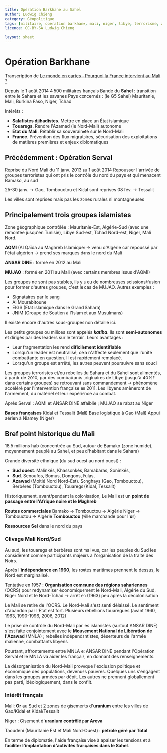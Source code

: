 ```yaml
---
title: Opération Barkhane au Sahel
author: Ludwig Chieng
category: Géopolitique
tags: [militaire, opération barkhane, mali, niger, libye, terrorisme, armée, guerre]
licence: CC-BY-SA Ludwig Chieng

layout: sheet
---
```


# Opération Barkhane

Transcription de [Le monde en cartes - Pourquoi la France intervient au Mali ?](https://www.youtube.com/watch?v=IHDZwm_mwCw)

Depuis le 1 août 2014
4 500 militaires français
Bande du **Sahel** : transition entre le Sahara et les savanes
Pays concernés : (le G5 Sahel) Mauritanie, Mali, Burkina Faso, Niger, Tchad

Intérêts :
- **Salafistes djihadistes**. Mettre en place un État islamique
- **Touaregs**. Rendre l'Azamad (le Nord-Mali) autonome
- **État du Mali**. Rétablir sa souveraineté sur le Nord-Mali
- **France**. Prévention des flux migratoires, sécurisation des exploitations de matières premières et enjeux diplomatiques

## Précédemment : Opération Serval

Reprise du Nord Mali
du 11 janv. 2013 au 1 août 2014
Repousser l'arrivée de groupes terroristes qui ont pris le contrôle du nord du pays et qui menacent Bamako, au sud

25-30 janv. → Gao, Tombouctou et Kidal sont reprises
08 fév. → Tessalit

Les villes sont reprises mais pas les zones rurales ni montagneuses

## Principalement trois groupes islamistes

Zone géographique contrôlée : Mauritanie-Est, Algérie-Sud (avec une remontée jusqu'en Tunisie), Libye Sud-est, Tchad Nord-est, Niger, Mali Nord.

**AQMI** (Al Qaïda au Maghreb Islamique)
→ venu d'Algérie car repoussé par l'état algérien
→ prend ses marques dans le nord du Mali

**ANSAR DINE** : formé en 2012 au Mali

**MUJAO** : formé en 2011 au Mali (avec certains membres issus d'AQMI)

Les groupes ne sont pas stables, ils y a eu de nombreuses scissions/fusion pour former d'autres groupes, c'est le cas de MUJAO. Autres exemples :
- Signataires par le sang
- Al Mourabitoune
- EIGS (Etat islamique dans le Grand Sahara)
- JNIM (Groupe de Soutien à l'Islam et aux Musulmans)

Il existe encore d'autres sous-groupes non détaillé ici.

Les petits groupes ou milices sont appelés ***katiba***. Ils sont **semi-autonomes** et dirigés par des leaders sur le terrain. Leurs avantages :
- Leur fragmentation les rend **dificilement identifiable**
- Lorsqu'un leader est neutralisé, cela n'affecte seulement que l'unité combattante en question. Il est rapidement remplacé.
- Lorsqu'un groupe est arrêté, les autres peuvent poursuivre sans souci

Les groupes terroristes et/ou rebelles du Sahara et du Sahel sont alimentés, à partir de 2010, par des combattants originaires de Libye (jusqu'à 40%? dans certains groupes) se retrouvant sans commandement → phénomène accéléré par l'intervention française en 2011. Les libyens amèneront de l'armement, du matériel et leur expérience au combat.

Après Serval : AQMI et ANSAR DINE affaiblie ; MUJAO se rabat au Niger

**Bases françaises**
Kidal et Tessalit (Mali)
Base logistique à Gao (Mali)
Appui aérien à Niamey (Niger)

## Bref point historique du Mali

18.5 millions hab (concentrée au Sud, autour de Bamako (zone humide), moyennement peuplé au Sahel, et peu d'habitant dans le Sahara)

Grande diversité ethnique (du sud ouest au nord ouest) :
- **Sud ouest**. Malinkés, Khassonkés, Bamabaras, Soninkés,
- **Sud**. Senoufos, Bomus, Dongons, Fulas,
- **Azawad** (Moitié Nord Nord-Est). Songhays (Gao, Tombouctou), Berbères (Tombouctou), Touaregs (Kidal, Tessalit)

Historiquement, avant/pendant la colonisation, Le Mali est un **point de passage entre l'Afrique noire et le Maghreb**

**Routes commerciales**
Bamako → Tombouctou → Algérie
Niger → Tombouctou → Algérie
**Tombouctou** (ville marchande pour l'**or**)

**Ressources**
**Sel** dans le nord du pays

### Clivage Mali Nord/Sud

Au sud, les touaregs et berbères sont mal vus, car les peuples du Sud les considèrent comme participants majeurs à l'organisation de la traite des Noirs.

Après l'**indépendance en 1960**, les routes maritimes prennent le dessus, le Nord est marginalisé.

Tentative en 1957 : **Organisation commune des régions sahariennes** (OCRS) pour redynamiser économiquement le Nord-Mali, Algérie du Sud, Niger Nord et le Nord-Tchad → arrêt en (1963) peu après la décolonisation

Le Mali se retire de l'OCRS. Le Nord-Mali s'est senti délaissé. Le sentiment d'abandon par l'Etat est fort. Plusieurs rebellions touarègues (avant 1960, 1963, 1990-1996, 2006, 2012)

Le prise de contrôle du Nord-Mali par les islamistes (surtout ANSAR DINE) s'est faite conjointement avec le **Mouvement National de Libération de l'Azawad** (MNLA) ; rebelles indépendantistes, déserteurs de l'armée malienne, combattants libyens

Pourtant, affrontements entre MNLA et ANSAR DINE pendant l'Opération Serval et le MNLA va aider les français, en donnant des renseignements.

La désorganisation du Nord-Mali provoque l'exclusion politique et économique des populations, devenues pauvres. Quelques uns s'engagent dans les groupes armées par dépit. Les autres ne prennent globallement pas parti, idéologiquement, dans le conflit.

### Intérêt français

Mali: **Or** au Sud et 2 zones de gisements d'**uranium** entre les villes de Gao/Kidal et Kidal/Tessalit

Niger : Gisement d'**uranium contrôlé par Areva**

Taoudeni (Mauritanie Est et Mali Nord-Ouest) : **pétrole géré par Total**

En terme de diplomatie, l'aide française vise à apaiser les tensions et à **faciliter l'implantation d'activités françaises dans le Sahel**.